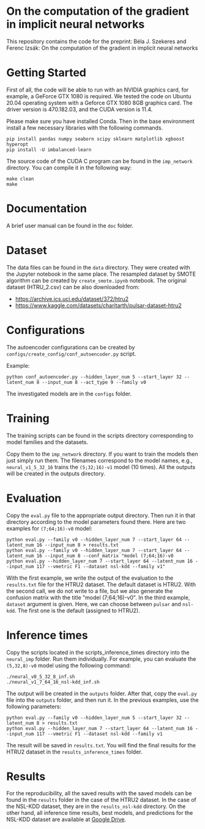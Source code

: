 # On the computation of the gradient in implicit neural networks

This repository contains the code for the preprint:
Béla J. Szekeres and Ferenc Izsák: On the computation of the gradient in
implicit neural networks

# Getting Started

First of all, 
the code will be able to run with an NVIDIA graphics card, for example, a GeForce GTX 1080 is required. We tested the code on Ubuntu 20.04 operating system with a Geforce GTX 1080 8GB graphics card. The driver version is 470.182.03, and the CUDA version is 11.4.

Please make sure you have installed Conda. Then in the base environment install a few necessary libraries with the following commands.
```
pip install pandas numpy seaborn scipy sklearn matplotlib xgboost hyperopt 
pip install -U imbalanced-learn
```

The source code of the CUDA C program can be found in the `imp_network` directory.
You can compile it in the following way:
```
make clean
make
```

# Documentation
A brief user manual can be found in the `doc` folder.

# Dataset
The data files can be found in the `data` directory.
They were created with the Jupyter notebook in the same place.
The resampled dataset by SMOTE algorithm can be created by `create_smote.ipynb` notebook.
The original dataset (HTRU_2.csv) can be also downloaded from:

* https://archive.ics.uci.edu/dataset/372/htru2 
* https://www.kaggle.com/datasets/charitarth/pulsar-dataset-htru2


# Configurations
The autoencoder configurations can be created by `configs/create_config/conf_autoencoder.py` script.

Example:
```
python conf_autoencoder.py --hidden_layer_num 5 --start_layer 32 --latent_num 8 --input_num 8 --act_type 9 --family v0
```

The investigated models are in the `configs` folder.

# Training
The training scripts can be found in the scripts directory 
corresponding to model families and the datasets.

Copy them to the `imp_network` directory.
If you want to train the models then just simply run them.
The filenames correspond to the model names, e.g.,
`neural_v1_5_32_16` trains the `(5;32;16)-v1` model (10 times).
All the outputs will be created in the outputs directory.

# Evaluation
Copy the `eval.py` file to the appropriate output directory. Then run it in that directory according to the model parameters found there. Here are two examples for `(7;64;16)-v0` model:

```
python eval.py --family v0 --hidden_layer_num 7 --start_layer 64 --latent_num 16 --input_num 8 > results.txt
python eval.py --family v0 --hidden_layer_num 7 --start_layer 64 --latent_num 16 --input_num 8 --conf_matrix "model (7;64;16)-v0
python eval.py --hidden_layer_num 7 --start_layer 64 --latent_num 16 --input_num 117 --vmetric F1 --dataset nsl-kdd --family v1"
```
With the first example, we write the output of the evaluation to the `results.txt` file for the HTRU2 dataset. The default dataset is HTRU2. With the second call, we do not write to a file, but we also generate the confusion matrix with the title "model (7;64;16)-v0".
In the third example, `dataset` argument is given. Here, we can choose between `pulsar` and `nsl-kdd`. The first one is the default (assigned to HTRU2).

# Inference times
Copy the scripts located in the scripts_inference_times directory into the `neural_imp` folder. Run them individually. For example, you can evaluate the `(5,32,8)-v0` model using the following command:

```
./neural_v0_5_32_8_inf.sh
./neural_v1_7_64_16_nsl-kdd_inf.sh
```
The output will be created in the `outputs` folder. After that, copy the `eval.py` file into the `outputs` folder, and then run it. In the previous examples, use the following parameters:
```
python eval.py --family v0 --hidden_layer_num 5 --start_layer 32 --latent_num 8 > results.txt
python eval.py --hidden_layer_num 7 --start_layer 64 --latent_num 16 --input_num 117 --vmetric F1 --dataset nsl-kdd --family v1
```
The result will be saved in `results.txt`. You will find the final results  for the HTRU2 dataset in the `results_inference_times` folder.

# Results
For the reproducibility, all the saved results with the saved models can be found in the `results` folder in the case of the HTRU2 dataset.
In the case of the NSL-KDD dataset, they are in the `results_nsl-kdd` directory.
On the other hand, all inference time results, best models, and predictions for the NSL-KDD dataset are available at [Google Drive](https://drive.google.com/drive/folders/1aO-cc4ESeyfuXWKX0u_2KxPf-FJJhePX?usp=sharing).
